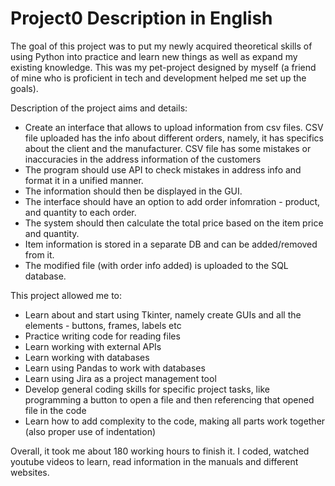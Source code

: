 # Project0 Description in English

The goal of this project was to put my newly acquired theoretical skills of using Python into practice and learn new things as well as expand my existing knowledge.
This was my pet-project designed by myself (a friend of mine who is proficient in tech and development helped me set up the goals).

Description of the project aims and details:
- Create an interface that allows to upload information from csv files.
CSV file uploaded has the info about different orders, namely, it has specifics about the client and the manufacturer.
CSV file has some mistakes or inaccuracies in the address information of the customers
- The program should use API to check mistakes in address info and format it in a unified manner.
- The information should then be displayed in the GUI. 
- The interface should have an option to add order infomration - product, and quantity to each order.
- The system should then calculate the total price based on the item price and quantity.
- Item information is stored in a separate DB and can be added/removed from it.
- The modified file (with order info added) is uploaded to the SQL database.

This project allowed me to:
- Learn about and start using Tkinter, namely create GUIs and all the elements - buttons, frames, labels etc
- Practice writing code for reading files
- Learn working with external APIs
- Learn working with databases
- Learn using Pandas to work with databases
- Learn using Jira as a project management tool
- Develop general coding skills for specific project tasks, like programming a button to open a file and then referencing that opened file in the code
- Learn how to add complexity to the code, making all parts work together (also proper use of indentation)

Overall, it took me about 180 working hours to finish it. I coded, watched youtube videos to learn, read information in the manuals and different websites.
